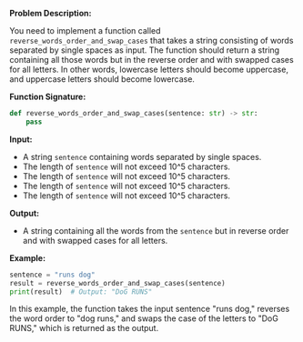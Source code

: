 **Problem Description:**

You need to implement a function called `reverse_words_order_and_swap_cases` that takes a string consisting of words separated by single spaces as input. The function should return a string containing all those words but in the reverse order and with swapped cases for all letters. In other words, lowercase letters should become uppercase, and uppercase letters should become lowercase.

**Function Signature:**

```python
def reverse_words_order_and_swap_cases(sentence: str) -> str:
    pass
```

**Input:**

- A string `sentence` containing words separated by single spaces.
- The length of `sentence` will not exceed 10^5 characters.
- The length of `sentence` will not exceed 10^5 characters.
- The length of `sentence` will not exceed 10^5 characters.
- The length of `sentence` will not exceed 10^5 characters.

**Output:**

- A string containing all the words from the `sentence` but in reverse order and with swapped cases for all letters.

**Example:**

```python
sentence = "runs dog"
result = reverse_words_order_and_swap_cases(sentence)
print(result)  # Output: "DoG RUNS"
```

In this example, the function takes the input sentence "runs dog," reverses the word order to "dog runs," and swaps the case of the letters to "DoG RUNS," which is returned as the output.
